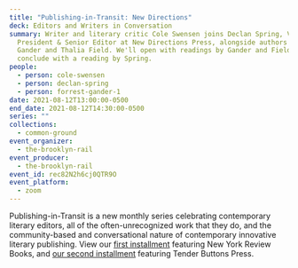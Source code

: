 ```yaml
---
title: "Publishing-in-Transit: New Directions"
deck: Editors and Writers in Conversation
summary: Writer and literary critic Cole Swensen joins Declan Spring, Vice
  President & Senior Editor at New Directions Press, alongside authors Forrest
  Gander and Thalia Field. We'll open with readings by Gander and Field, and
  conclude with a reading by Spring.
people:
  - person: cole-swensen
  - person: declan-spring
  - person: forrest-gander-1
date: 2021-08-12T13:00:00-0500
end_date: 2021-08-12T14:30:00-0500
series: ""
collections:
  - common-ground
event_organizer:
  - the-brooklyn-rail
event_producer:
  - the-brooklyn-rail
event_id: rec82N2h6cj0QTR9O
event_platform:
  - zoom
---
```

Publishing-in-Transit is a new monthly series celebrating contemporary literary editors, all of the often-unrecognized work that they do, and the community-based and conversational nature of contemporary innovative literary publishing. View our [first installment](https://brooklynrail.org/events/2021/06/10/publishing-in-transit-new-york-review-of-books/) featuring New York Review Books, and [our second installment](https://brooklynrail.org/events/2021/07/01/publishing-in-transit-tender-buttons-press/) featuring Tender Buttons Press.